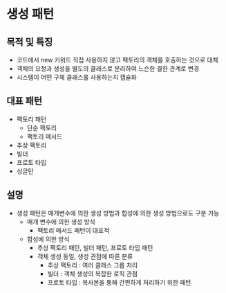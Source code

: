 # 생성 패턴
## 목적 및 특징
- 코드에서 new 키워드 직접 사용하지 않고 팩토리의 객체를 호출하는 것으로 대체
- 객체의 요청과 생성을 별도의 클래스로 분리하여 느슨한 결한 관계로 변경
- 시스템이 어떤 구체 클래스를 사용하는지 캡슐화

## 대표 패턴
- 팩토리 패턴
  - 단순 팩토리
  - 팩토리 메서드
- 추상 팩토리
- 빌더
- 프로토 타입
- 싱글턴

## 설명
- 생성 패턴은 매개변수에 의한 생성 방법과 합성에 의한 생성 방법으로도 구분 가능
  - 매개 변수에 의한 생성 방식
    - 팩토리 매서드 패턴이 대표적
  - 합성에 의한 방식
    - 추상 팩토리 패턴, 빌더 패턴, 프로토 타입 패턴
    - 객체 생성 동일, 생성 관점에 따른 분류
      - 추상 팩토리 : 여러 클래스 그룹 처리
      - 빌더 : 객체 생성의 복잡한 로직 관점
      - 프로토 타입 : 복사본을 통해 간편하게 처리하기 위한 패턴
